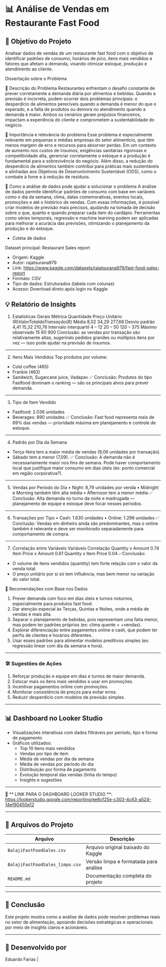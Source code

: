 # 📊 Análise de Vendas em Restaurante Fast Food

## 🎯 Objetivo do Projeto

Analisar dados de vendas de um restaurante fast food com o objetivo de identificar padrões de consumo, horários de pico, itens mais vendidos e fatores que afetam a demanda, visando otimizar estoque, produção e atendimento ao cliente.

Dissertação sobre o Problema

📌 Descrição do Problema
    Restaurantes enfrentam o desafio constante de prever corretamente a demanda diária por alimentos e bebidas. Quando a previsão é incorreta, podem ocorrer dois problemas principais: o desperdício de alimentos perecíveis quando a demanda é menor do que o esperado, e a falta de produtos ou demora no atendimento quando a demanda é maior. Ambos os cenários geram prejuízos financeiros, impactam a experiência do cliente e comprometem a sustentabilidade do negócio.

📌 Importância e relevância do problema
    Esse problema é especialmente relevante em pequenas e médias empresas do setor alimentício, que têm menos margem de erro e recursos para absorver perdas. Em um contexto de aumento nos custos de insumos, exigências sanitárias rigorosas e competitividade alta, gerenciar corretamente o estoque e a produção é fundamental para a sobrevivência do negócio. Além disso, a redução do desperdício de alimentos também contribui para práticas mais sustentáveis e alinhadas aos Objetivos de Desenvolvimento Sustentável (ODS), como o combate à fome e à redução de resíduos.

📌 Como a análise de dados pode ajudar a solucionar o problema
    A análise de dados permite identificar padrões de consumo com base em variáveis como o dia da semana, clima, datas comemorativas, eventos locais, promoções e até o histórico de vendas. Com essas informações, é possível criar modelos de previsão mais precisos, ajudando na tomada de decisão sobre o que, quanto e quando preparar cada item do cardápio. Ferramentas como séries temporais, regressão e machine learning podem ser aplicadas para melhorar a acurácia das previsões, otimizando o planejamento da produção e do estoque.

- Coleta de dados

Dataset principal: Restaurant Sales report
- Origem: Kaggle
- Autor: rajatsurana979
- Link: https://www.kaggle.com/datasets/rajatsurana979/fast-food-sales-report
- Formato: CSV
- Tipo de dados: Estruturados (tabela com colunas)
- Acesso: Download direto após login no Kaggle

## 💡  Relatório de Insights

1. Estatísticas Gerais
Métrica	Quantidade	Preço Unitário (R$)	Valor Total da Transação (R$)
Média	8,02	34,29	277,68
Desvio padrão	4,41	15,32	210,76
Intervalo interquartil	4 – 12	20 – 50	120 – 375
Máximo observado	15	60	900
Conclusão: as vendas por transação são relativamente altas, sugerindo pedidos grandes ou múltiplos itens por vez — isso pode ajudar na previsão de insumos.
________________________________________
2. Itens Mais Vendidos
Top produtos por volume:
- Cold coffee (465)
- Frankie (463)
- Sandwich, Sugarcane juice, Vadapav
✅ Conclusão: Produtos do tipo Fastfood dominam o ranking — são os principais alvos para prever demanda.
________________________________________
3. Tipo de Item Vendido
- Fastfood: 2.036 unidades
- Beverages: 890 unidades
✅ Conclusão: Fast food representa mais de 69% das vendas — prioridade máxima em planejamento e controle de estoque.
________________________________________
4. Padrão por Dia da Semana
- Terça-feira tem a maior média de vendas (9,06 unidades por transação).
- Sábado tem a menor (7,09).
✅ Conclusão: A demanda não é necessariamente maior nos fins de semana. Pode haver comportamento local que justifique maior consumo em dias úteis (ex: ponto comercial em região corporativa?).
________________________________________
5. Vendas por Período do Dia
•	Night: 8,79 unidades por venda
•	Midnight e Morning também têm alta média
•	Afternoon tem a menor média
✅ Conclusão: Alta demanda no turno da noite e madrugada — planejamento de equipe e estoque deve focar nesses períodos.
________________________________________

6. Transações por Tipo
•	Cash: 1.630 unidades
•	Online: 1.296 unidades
✅ Conclusão: Vendas em dinheiro ainda são predominantes, mas o online também é relevante e deve ser monitorado separadamente para comportamento de compra.
________________________________________
7. Correlação entre Variáveis
Variáveis	Correlação
Quantity x Amount	0.74
Item Price x Amount	0.61
Quantity x Item Price	0.04
 ✅Conclusão:
- O volume de itens vendidos (quantity) tem forte relação com o valor da venda total.
- O preço unitário por si só tem influência, mas bem menor na variação do valor total.

📌 Recomendações com Base nos Dados
1.	Prever demanda com foco em dias úteis e turnos noturnos, especialmente para produtos fast food.
2.	Dar atenção especial às Terças, Quintas e Noites, onde a média de vendas é mais alta.
3.	Separar o planejamento de bebidas, pois representam uma fatia menor, mas podem ter padrões próprios (ex: clima quente = +vendas).
4.	Explorar diferenciação entre pagamentos online e cash, que podem ter perfis de clientes e horários diferentes.
5.	Usar esses padrões para alimentar modelos preditivos simples (ex: regressão linear com dia da semana e hora).


---

### 🛠️ Sugestões de Ações

1. Reforçar produção e equipe em dias e turnos de maior demanda.
2. Estocar mais os itens mais vendidos e usar em promoções.
3. Incentivar pagamentos online com promoções.
4. Monitorar consistência de preços para evitar erros.
5. Reduzir desperdício com modelos de previsão simples.

---

## 📊 Dashboard no Looker Studio

- Visualizações interativas com dados filtráveis por período, tipo e forma de pagamento
- Gráficos utilizados:
  - Top 10 itens mais vendidos
  - Vendas por tipo de item
  - Média de vendas por dia da semana
  - Média de vendas por período do dia
  - Distribuição por forma de pagamento
  - Evolução temporal das vendas (linha do tempo)
  - Insights e sugestões

---

🔗 ** LINK PARA O DASHBOARD LOOKER STUDIO **: https://lookerstudio.google.com/reporting/ee6cf25e-c303-4c63-a524-14ef90450e12

---

## 📁 Arquivos do Projeto

| Arquivo | Descrição |
|--------|-----------|
| `BalajiFastFoodSales.csv` | Arquivo original baixado do Kaggle |
| `BalajiFastFoodSales_limpo.csv` | Versão limpa e formatada para análise |
| `README.md` | Documentação completa do projeto |

---

## 🧾 Conclusão

Este projeto mostra como a análise de dados pode resolver problemas reais no setor de alimentação, apoiando decisões estratégicas e operacionais por meio de insights claros e acionáveis.

---

## 🚀 Desenvolvido por

Eduardo Farias |
